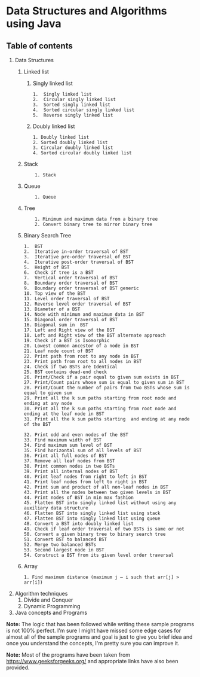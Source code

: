 # Data Structures and Algorithms using Java


## Table of contents
  1. Data Structures
     1.  Linked list
         1. Singly linked list
            
                1.  Singly linked list
                2.  Circular singly linked list
                3.  Sorted singly linked list
                4.  Sorted circular singly linked list
                5.  Reverse singly linked list
            
         1. Doubly linked list
                
                1. Doubly linked list
                2. Sorted doubly linked list
                3. Circular doubly linked list
                4. Sorted circular doubly linked list
     2. Stack
                
                1. Stack
     3. Queue
                
                1. Queue
                
     4. Tree
                
                1. Minimum and maximum data from a binary tree
                2. Convert binary tree to mirror binary tree
                
     5. Binary Search Tree
            
            1.  BST
            2.  Iterative in-order traversal of BST
            3.  Iterative pre-order traversal of BST
            4.  Iterative post-order traversal of BST
            5.  Height of BST
            6.  Check if tree is a BST
            7.  Vertical order traversal of BST
            8.  Boundary order traversal of BST
            9.  Boundary order traversal of BST generic
            10. Top view of the BST
            11. Level order traversal of BST
            12. Reverse level order traversal of BST
            13. Diameter of a BST
            14. Node with minimum and maximum data in BST
            15. Diagonal order traversal of BST
            16. Diagonal sum in  BST
            17. Left and Right view of the BST
            18. Left and Right view of the BST alternate approach
            19. Check if a BST is Isomorphic
            20. Lowest common ancestor of a node in BST
            21. Leaf node count of BST
            22. Print path from root to any node in BST
            23. Print path from root to all nodes in BST
            24. Check if two BSTs are Identical
            25. BST contains dead-end check
            26. Print/Check if a pair equal to given sum exists in BST
            27. Print/Count pairs whose sum is equal to given sum in BST
            28. Print/Count the number of pairs from two BSTs whose sum is equal to given sum
            29. Print all the k sum paths starting from root node and ending at any node
            30. Print all the k sum paths starting from root node and ending at the leaf node in BST
            31. Print all the k sum paths starting  and ending at any node of the BST
            
            32. Print odd and even nodes of the BST
            33. Find maximum width of BST
            34. Find maximum sum level of BST
            35. Find horizontal sum of all levels of BST
            36. Print all full nodes of BST
            37. Remove all leaf nodes from BST
            38. Print common nodes in two BSTs
            39. Print all internal nodes of BST
            40. Print leaf nodes from right to left in BST
            41. Print leaf nodes from left to right in BST
            42. Print sum and product of all non-leaf nodes in BST
            43. Print all the nodes between two given levels in BST
            44. Print nodes of BST in min max fashion
            45. Flatten BST into singly linked list without using any auxiliary data structure
            46. Flatten BST into singly linked list using stack
            47. Flatten BST into singly linked list using queue
            48. Convert a BST into doubly linked list
            49. Check if leaf order traversal of two BSTs is same or not
            50. Convert a given binary tree to binary search tree
            51. Convert BST to balanced BST
            52. Merge two balanced BSTs
            53. Second largest node in BST
            54. Construct a BST from its given level order traversal
           
     6. Array
            
            1. Find maximum distance (maximum j – i such that arr[j] > arr[i])
            
  2. Algorithm techniques
     1. Divide and Conquer
     2. Dynamic Programming
  3. Java concepts and Programs
  
         
         
         
**Note:**
The logic that has been followed while writing these sample programs is not 100% perfect.
I'm sure I might have missed some edge cases for almost all of the sample programs and goal is just to give you brief idea and once
you understand the concepts, I'm pretty sure you can improve it.

**Note:**
Most of the programs have been taken from https://www.geeksforgeeks.org/ and appropriate links have also been provided.  

 
         
